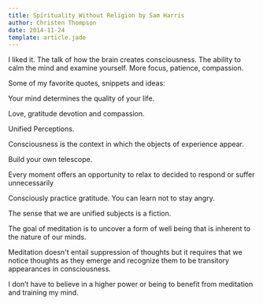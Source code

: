 ```yaml
---
title: Spirituality Without Religion by Sam Harris
author: Christen Thompson
date: 2014-11-24
template: article.jade 
---
```


I liked it.  The talk of how the brain creates consciousness.  The ability to calm the mind and examine yourself.  More focus, patience, compassion.

<span class="more"></span>

Some of my favorite quotes, snippets and ideas:
<Br>

Your mind determines the quality of your life.

Love, gratitude devotion and compassion.

Unified Perceptions.

Consciousness is the context in which the objects of experience appear.

Build your own telescope.

Every moment offers an opportunity to relax  to decided to respond or suffer unnecessarily

Consciously practice gratitude.  You can learn not to stay angry.

The sense that we are unified subjects is a fiction.

The goal of meditation is to uncover a form of well being that is inherent to the nature of our minds.

Meditation doesn't entail suppression of thoughts but it requires that we notice thoughts as they emerge and recognize them to be transitory appearances in consciousness. 

I don’t have to believe in a higher power or being to benefit from meditation and training my mind.
